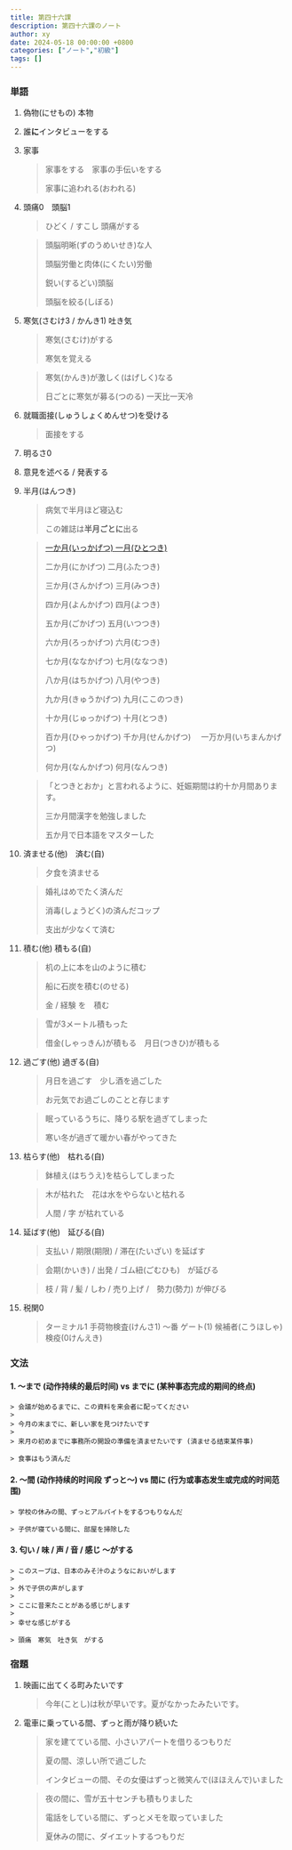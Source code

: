```yaml
---
title: 第四十六課
description: 第四十六課のノート
author: xy
date: 2024-05-18 00:00:00 +0800
categories: ["ノート","初級"]
tags: []
---
```


### 単語

1. 偽物(にせもの) 本物

1. 誰**に**インタビューをする

1. 家事

    > 家事をする　家事の手伝いをする
    >
    > 家事に追われる(おわれる)

1. 頭痛0　頭脳1

    > ひどく / すこし 頭痛がする

    > 頭脳明晰(ずのうめいせき)な人
    >
    > 頭脳労働と肉体(にくたい)労働
    >
    > 鋭い(するどい)頭脳
    >
    > 頭脳を絞る(しぼる)

1. 寒気(さむけ3 / かんき1) 吐き気

    > 寒気(さむけ)がする
    >
    > 寒気を覚える

    > 寒気(かんき)が激しく(はげしく)なる
    >
    > 日ごとに寒気が募る(つのる) 一天比一天冷

1. 就職面接(しゅうしょくめんせつ)を受ける

    > 面接をする

1. 明るさ0

1. 意見を述べる / 発表する

1. 半月(はんつき)

    > 病気で半月ほど寝込む
    >
    > この雑誌は**半月ごとに**出る

    > [一か月(いっかげつ) 一月(ひとつき)](https://www.tofugu.com/japanese/japanese-counter-tsuki-gatsu-getsu/)
    >
    > 二か月(にかげつ) 二月(ふたつき)
    >
    > 三か月(さんかげつ) 三月(みつき)
    >
    > 四か月(よんかげつ) 四月(よつき)
    >
    > 五か月(ごかげつ) 五月(いつつき)
    >
    > 六か月(ろっかげつ) 六月(むつき)
    >
    > 七か月(ななかげつ) 七月(ななつき)
    >
    > 八か月(はちかげつ) 八月(やつき)
    >
    > 九か月(きゅうかげつ) 九月(ここのつき)
    >
    > 十か月(じゅっかげつ) 十月(とつき)
    >
    > 百か月(ひゃっかげつ) 千か月(せんかげつ)　 一万か月(いちまんかげつ)
    >
    > 何か月(なんかげつ) 何月(なんつき)

    > 「とつきとおか」と言われるように、妊娠期間は約十か月間あります。
    >
    > 三か月間漢字を勉強しました
    >
    > 五か月で日本語をマスターした

1. 済ませる(他)　済む(自)

    > 夕食を済ませる
    
    > 婚礼はめでたく済んだ
    >
    > 消毒(しょうどく)の済んだコップ
    >
    > 支出が少なくて済む

1. 積む(他) 積もる(自)

    > 机の上に本を山のように積む
    >
    > 船に石炭を積む(のせる)
    >
    > 金 / 経験 を　積む

    > 雪が3メートル積もった
    >
    > 借金(しゃっきん)が積もる　月日(つきひ)が積もる

1. 過ごす(他) 過ぎる(自)

    > 月日を過ごす　少し酒を過ごした
    >
    > お元気でお過ごしのことと存じます

    > 眠っているうちに、降りる駅を過ぎてしまった
    >
    > 寒い冬が過ぎて暖かい春がやってきた

1. 枯らす(他)　枯れる(自)

    > 鉢植え(はちうえ)を枯らしてしまった

    > 木が枯れた　花は水をやらないと枯れる
    >
    > 人間 / 字 が枯れている

1. 延ばす(他)　延びる(自)

    > 支払い / 期限(期限) / 滞在(たいざい) を延ばす
    
    > 会期(かいき) / 出発 / ゴム紐(ごむひも)　が延びる

    > 枝 / 背 / 髪 / しわ / 売り上げ /　勢力(勢力) が伸びる

1. 税関0
    
    > ターミナル1
    > 手荷物検査(けんさ1)
    > ～番 ゲート(1)
    > 候補者(こうほしゃ)
    > 検疫(0けんえき)

### 文法

#### 1. **～まで** (动作持续的最后时间) vs までに (某种事态完成的期间的终点)

    > 会議が始めるまでに、この資料を来会者に配ってください
    >
    > 今月の末までに、新しい家を見つけたいです
    >
    > 来月の初めまでに事務所の開設の準備を済ませたいです (済ませる结束某件事)

    > 食事はもう済んだ

#### 2. **～間** (动作持续的时间段 ずっと～) vs 間に (行为或事态发生或完成的时间范围)

    > 学校の休みの間、ずっとアルバイトをするつもりなんだ
    
    > 子供が寝ている間に、部屋を掃除した

#### 3. 匂い / 味 / 声 / 音 / 感じ **～がする**

    > このスープは、日本のみそ汁のようなにおいがします
    >
    > 外で子供の声がします
    >
    > ここに昔来たことがある感じがします
    >
    > 幸せな感じがする

    > 頭痛　寒気　吐き気　がする

### 宿題

1. 映画に出てくる町みたいです

    > 今年(ことし)は秋が早いです。夏がなかったみたいです。

1. 電車に乗っている間、ずっと雨が降り続いた

    > 家を建てている間、小さいアパートを借りるつもりだ
    >
    > 夏の間、涼しい所で過ごした
    >
    > インタビューの間、その女優はずっと微笑んで(ほほえんで)いました

    > 夜の間に、雪が五十センチも積もりました
    >
    > 電話をしている間に、ずっとメモを取っていました
    >
    > 夏休みの間に、ダイエットするつもりだ
